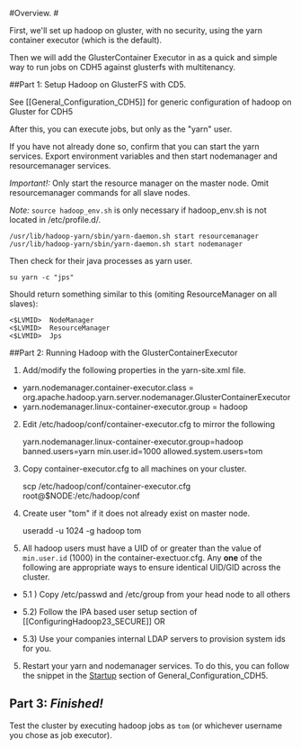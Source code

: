 #Overview. #

First, we'll set up hadoop on gluster, with no security, using the yarn container executor (which is the default).

Then we will add the GlusterContainer Executor in as a quick and simple way to run jobs on CDH5 against glusterfs with multitenancy.

##Part 1: Setup Hadoop on GlusterFS with CD5.

See  [[General_Configuration_CDH5]] for generic configuration of hadoop on Gluster for CDH5

After this, you can execute jobs, but only as the "yarn" user. 

If you have not already done so, confirm that you can start the yarn services. Export environment variables and then start nodemanager and resourcemanager services.  

_Important!:_ Only start the resource manager on the master node. Omit resourcemanager commands for all slave nodes.

_Note:_ `source hadoop_env.sh` is only necessary if hadoop_env.sh is not located in /etc/profile.d/.

    /usr/lib/hadoop-yarn/sbin/yarn-daemon.sh start resourcemanager
    /usr/lib/hadoop-yarn/sbin/yarn-daemon.sh start nodemanager

Then check for their java processes as yarn user.

    su yarn -c "jps"

Should return something similar to this (omiting ResourceManager on all slaves):

    <$LVMID>  NodeManager
    <$LVMID>  ResourceManager
    <$LVMID>  Jps


##Part 2: Running Hadoop with the GlusterContainerExecutor

1) Add/modify the following properties in the yarn-site.xml file.

* yarn.nodemanager.container-executor.class = org.apache.hadoop.yarn.server.nodemanager.GlusterContainerExecutor
* yarn.nodemanager.linux-container-executor.group = hadoop

2) Edit /etc/hadoop/conf/container-executor.cfg to mirror the following

    yarn.nodemanager.linux-container-executor.group=hadoop
    banned.users=yarn
    min.user.id=1000
    allowed.system.users=tom

3) Copy container-executor.cfg to all machines on your cluster.

    scp /etc/hadoop/conf/container-executor.cfg root@$NODE:/etc/hadoop/conf

4) Create user "tom" if it does not already exist on master node.

    useradd -u 1024 -g hadoop tom

5)  All hadoop users must have a UID of or greater than the value of `min.user.id` (1000) in the container-exectuor.cfg.  Any **one** of the following are appropriate ways to ensure identical UID/GID across the cluster.

* 5.1 ) Copy /etc/passwd and /etc/group from your head node to all others  

* 5.2) Follow the IPA based user setup section of  [[ConfiguringHadoop23_SECURE]] OR 

* 5.3) Use your companies internal LDAP servers to provision system ids for you.    


5) Restart your yarn and nodemanager services.  To do this, you can follow the snippet in the [Startup](https://forge.gluster.org/hadoop/pages/General_Configuration_CDH5#Startup)  section of 
General_Configuration_CDH5.

## Part 3: _Finished!_

Test the cluster by executing hadoop jobs as `tom` (or whichever username you chose as job executor).